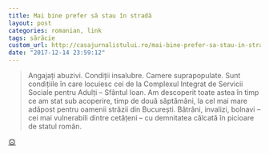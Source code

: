 ```yaml
---
title: Mai bine prefer să stau în stradă
layout: post
categories: romanian, link
tags: sărăcie
custom_url: http://casajurnalistului.ro/mai-bine-prefer-sa-stau-in-strada/
date: "2017-12-14 23:59:12"
---
```


> Angajați abuzivi. Condiții insalubre. Camere suprapopulate. Sunt condițiile în care locuiesc cei de la Complexul Integrat de Servicii Sociale pentru Adulți – Sfântul Ioan. Am descoperit toate astea în timp ce am stat sub acoperire, timp de două săptămâni, la cel mai mare adăpost pentru oamenii străzii din București. Bătrâni, invalizi, bolnavi – cei mai vulnerabili dintre cetățeni – cu demnitatea călcată în picioare de statul român.

[☹️](http://casajurnalistului.ro/mai-bine-prefer-sa-stau-in-strada/)
